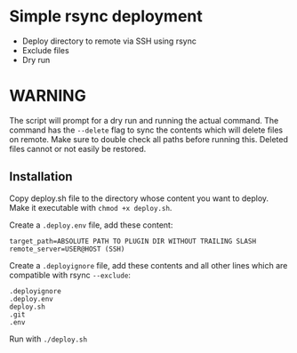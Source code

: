 # Simple rsync deployment

- Deploy directory to remote via SSH using rsync
- Exclude files
- Dry run

# WARNING
The script will prompt for a dry run and running the actual command. The command has the `--delete` flag to sync the contents which will delete files on remote.
Make sure to double check all paths before running this. Deleted files cannot or not easily be restored.

## Installation
Copy deploy.sh file to the directory whose content you want to deploy.
Make it executable with `chmod +x deploy.sh`.

Create a `.deploy.env` file, add these content:
```
target_path=ABSOLUTE PATH TO PLUGIN DIR WITHOUT TRAILING SLASH
remote_server=USER@HOST (SSH)
```

Create a `.deployignore` file, add these contents and all other lines which are compatible with rsync `--exclude`:
```
.deployignore
.deploy.env
deploy.sh
.git
.env
```

Run with `./deploy.sh`
